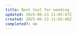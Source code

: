 ```yaml
---
title: Best tool for weeding
updated: 2025-06-23 11:03:47Z
created: 2025-06-23 11:03:40Z
completed?: no
---
```



